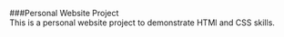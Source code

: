 ###Personal Website Project   
This is a personal website project to demonstrate HTMl and CSS skills.
